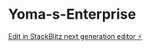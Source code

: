 # Yoma-s-Enterprise

[Edit in StackBlitz next generation editor ⚡️](https://stackblitz.com/~/github.com/FrancVincent147/Yoma-s-Enterprise)
